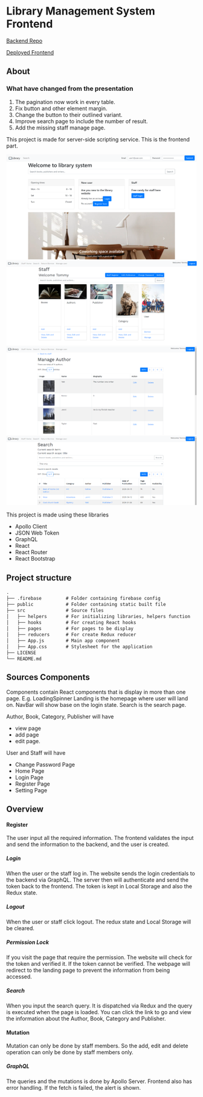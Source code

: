 # Library Management System Frontend

[Backend Repo](https://github.com/thananonp/server-side-scripting-project-backend)

[Deployed Frontend](https://sssf-frontend.web.app/)

## About

### What have changed from the presentation
1. The pagination now work in every table.
2. Fix button and other element margin.
3. Change the button to their outlined variant.
4. Improve search page to include the number of result.
5. Add the missing staff manage page.

This project is made for server-side scripting service. This is the frontend part.

![img](picture/sssf-frontent.png)
![img1](picture/sssf-frontend-2.png)
![img1](picture/sssf-frontend-3.png)
![img1](picture/sssf-frontend-4.png)

This project is made using these libraries

* Apollo Client
* JSON Web Token
* GraphQL
* React
* React Router
* React Bootstrap

## Project structure

    .
    ├── .firebase         # Folder containing firebase config
    ├── public            # Folder containing static built file
    ├── src               # Source files
    │   ├── helpers       # For initializing libraries, helpers function
    │   ├── hooks         # For creating React hooks
    │   ├── pages         # For pages to be display
    │   ├── reducers      # For create Redux reducer
    │   ├── App.js        # Main app component
    │   ├── App.css       # Stylesheet for the application
    ├── LICENSE
    └── README.md

## Sources Components

Components contain React components that is display in more than one page. E.g. LoadingSpinner Landing is the homepage
where user will land on. NavBar will show base on the login state. Search is the search page.

Author, Book, Category, Publisher will have

* view page
* add page
* edit page.

User and Staff will have

* Change Password Page
* Home Page
* Login Page
* Register Page
* Setting Page

## Overview

#### Register

The user input all the required information. The frontend validates the input and send the information to the backend, and the user is created.

##### Login

When the user or the staff log in. The website sends the login credentials to the backend via GraphQL. The server then
will authenticate and send the token back to the frontend. The token is kept in Local Storage and also the Redux state.

##### Logout

When the user or staff click logout. The redux state and Local Storage will be cleared.

##### Permission Lock

If you visit the page that require the permission. The website will check for the token and verified it. If the token
cannot be verified. The webpage will redirect to the landing page to prevent the information from being accessed.

##### Search

When you input the search query. It is dispatched via Redux and the query is executed when the page is loaded. You can
click the link to go and view the information about the Author, Book, Category and Publisher.

#### Mutation

Mutation can only be done by staff members. So the add, edit and delete operation can only be done by staff members
only.

##### GraphQL

The queries and the mutations is done by Apollo Server. Frontend also has error handling. If the fetch is failed, the
alert is shown.




